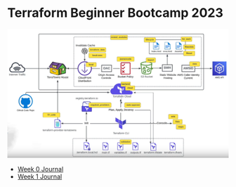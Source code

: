 # Terraform Beginner Bootcamp 2023
![TerraTowns Architectural Diagram](assets/terraform-arch-diagram-touchup.png)

- [Week 0 Journal](journal/week0.md)
- [Week 1 Journal](journal/week1.md)
